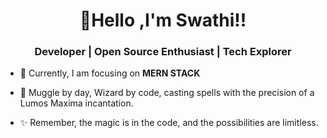 <h1 align="center">👋Hello ,I'm Swathi!!</h1>
<h3 align="center">Developer | Open Source Enthusiast | Tech Explorer</h3>

- 🌱 Currently, I am focusing on **MERN STACK**


- 🔮 Muggle by day, Wizard by code, casting spells with the precision of a Lumos Maxima incantation.


- ✨ Remember, the magic is in the code, and the possibilities are limitless.


